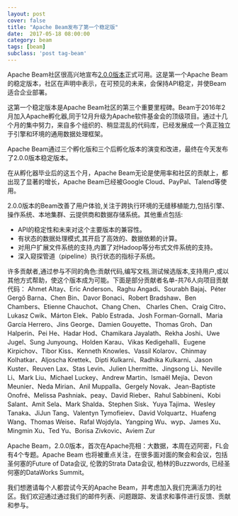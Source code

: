 ```yaml
---
layout: post
cover: false
title: "Apache Beam发布了第一个稳定版"
date:  2017-05-18 08:00:00
category: beam
tags: [beam]
subclass: 'post tag-beam'
---
```


Apache Beam社区很高兴地宣布[2.0.0版本](https://blogs.apache.org/foundation/entry/the-apache-software-foundation-announces12)正式可用。这是第一个Apache Beam的稳定版本，社区在声明中表示，在可预见的未来，会保持API稳定，并使Beam适合企业部署。

这第一个稳定版本是Apache Beam社区的第三个重要里程碑。Beam于2016年2月加入Apache孵化器,同于12月升级为Apache软件基金会的顶级项目。通过十几个月的集中努力，来自多个组织的、稍显混乱的代码库，已经发展成一个真正独立于引擎和环境的通用数据处理框架。

Apache Beam通过三个孵化版和三个后孵化版本的演变和改进，最终在今天发布了2.0.0版本稳定版本。

在从孵化器毕业后的这五个月，Apache Beam无论是使用率和社区的贡献上，都出现了显著的增长，Apache Beam已经被Google Cloud、PayPal、Talend等使用。

2.0.0版本的Beam改善了用户体验,关注于跨执行环境的无缝移植能力,包括引擎、操作系统、本地集群、云提供商和数据存储系统。其他重点包括:

- API的稳定性和未来对这个主要版本的兼容性。
- 有状态的数据处理模式,其开启了高效的、数据依赖的计算。
- 对用户扩展文件系统的支持,内置了对Hadoop等分布式文件系统的支持。
- 深入窥探管道（pipeline）执行状态的指标子系统。

许多贡献者,通过参与不同的角色:贡献代码,编写文档,测试候选版本,支持用户,或以其他方式帮助，使这个版本成为可能。下面是部分贡献者名单-共76人向项目贡献代码：
Ahmet Altay、Eric Anderson、Raghu Angadi、Sourabh Bajaj、Péter Gergő Barna、Chen Bin、Davor Bonaci、Robert Bradshaw、Ben Chambers、Etienne Chauchot、Chang Chen、
Charles Chen、Craig Citro、Lukasz Cwik、Márton Elek、Pablo Estrada、Josh Forman-Gornall、Maria García Herrero、Jins George、Damien Gouyette、Thomas Groh、Dan Halperin、Pei He、Hadar Hod、Chamikara Jayalath、Rekha Joshi、Uwe Jugel、Sung Junyoung、Holden Karau、Vikas Kedigehalli、Eugene Kirpichov、Tibor Kiss、Kenneth Knowles、Vassil Kolarov、Chinmay Kolhatkar、Aljoscha Krettek、Dipti Kulkarni、Radhika Kulkarni、Jason Kuster、Reuven Lax、Stas Levin、Julien Lhermitte、Jingsong Li、Neville Li、Mark Liu、Michael Luckey、Andrew Martin、Ismaël Mejía、Devon Meunier、Neda Mirian、Anil Muppalla、Gergely Novak、Jean-Baptiste Onofré、Melissa Pashniak、peay、David Rieber、Rahul Sabbineni、Kobi Salant、Amit Sela、Mark Shalda、Stephen Sisk、Yuya Tajima、Wesley Tanaka、JiJun Tang、Valentyn Tymofieiev、David Volquartz、Huafeng Wang、Thomas Weise、Rafal Wojdyla、Yangping Wu、wyp、James Xu、Mingmin Xu、Ted Yu、Borisa Zivkovic、Aviem Zur

Apache Beam，2.0.0版本，首次在Apache亮相：大数据，本周在迈阿密，FL会有4个专题。Apache Beam 也将被重点关注，在很多面对面的聚会和会议，包括圣何塞的Future of Data会议, 伦敦的Strata Data会议, 柏林的Buzzwords, 已经圣何塞的DataWorks Summit。

我们想邀请每个人都尝试今天的Apache Beam，并考虑加入我们充满活力的社区。我们欢迎通过通过我们的邮件列表、问题跟踪、发请求和事件进行反馈、贡献和参与。